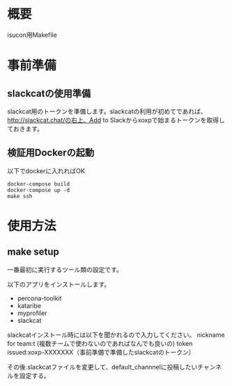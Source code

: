 
# 概要
isucon用Makefile

# 事前準備

## slackcatの使用準備
slackcat用のトークンを準備します。slackcatの利用が初めてであれば、http://slackcat.chat/の右上、Add to Slackからxoxpで始まるトークンを取得しておきます。

## 検証用Dockerの起動
以下でdockerに入れればOK

```
docker-compose build
docker-compose up -d
make ssh
```
# 使用方法

## make setup
一番最初に実行するツール類の設定です。

以下のアプリをインストールします。
- percona-toolkit
- kataribe
- myprofiler
- slackcat

slackcatインストール時には以下を聞かれるので入力してください。
nickname for team:t (複数チームで使わないのであればなんでも良いの)
token issued:xoxp-XXXXXXX（事前準備で準備したslackcatのトークン）

その後.slackcatファイルを変更して、default_channnelに投稿したいチャンネルを設定する。

